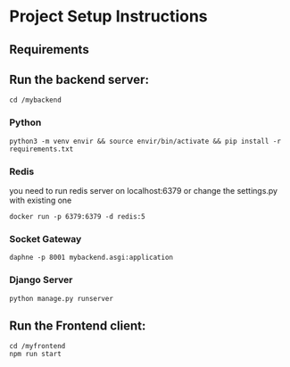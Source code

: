 # Project Setup Instructions

## Requirements


##  Run the backend server:

	cd /mybackend

### Python
```
python3 -m venv envir && source envir/bin/activate && pip install -r requirements.txt
```
### Redis
you need to run redis server on localhost:6379 or change the settings.py with existing one
```
docker run -p 6379:6379 -d redis:5
```
### Socket Gateway
```
daphne -p 8001 mybackend.asgi:application
```
### Django Server
```
python manage.py runserver
```
##  Run the Frontend client:
```
cd /myfrontend
npm run start
```